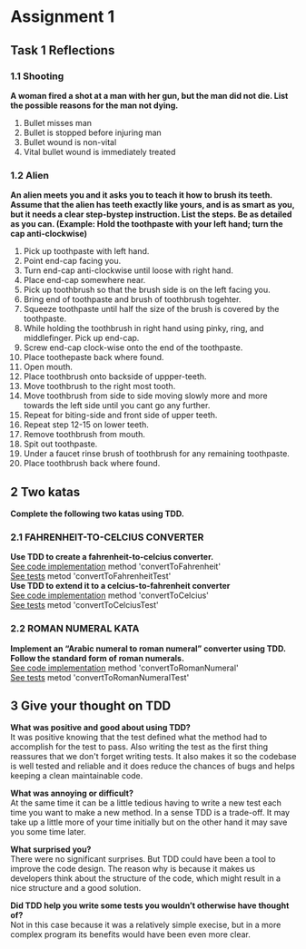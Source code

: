 # Assignment 1

## Task 1 Reflections
### 1.1 Shooting
**A woman fired a shot at a man with her gun, but the man did not die. List the possible reasons for the man not dying.**
1. Bullet misses man
2. Bullet is stopped before injuring man
3. Bullet wound is non-vital
4. Vital bullet wound is immediately treated

### 1.2 Alien
**An alien meets you and it asks you to teach it how to brush its teeth. Assume that the alien has teeth exactly like yours, and is as smart as you, but it needs a clear step-bystep instruction. List the steps. Be as detailed as you can. (Example: Hold the toothpaste with your left hand; turn the cap anti-clockwise)**
1. Pick up toothpaste with left hand.
2. Point end-cap facing you.
3. Turn end-cap anti-clockwise until loose with right hand.
4. Place end-cap somewhere near.
5. Pick up toothbrush so that the brush side is on the left facing you.
6. Bring end of toothpaste and brush of toothbrush togehter.
7. Squeeze toothpaste until half the size of the brush is covered by the toothpaste.
8. While holding the toothbrush in right hand using pinky, ring, and middlefinger. Pick up end-cap.
9. Screw end-cap clock-wise onto the end of the toothpaste.
10. Place toothepaste back where found.
11. Open mouth.
12. Place toothbrush onto backside of uppper-teeth.
13. Move toothbrush to the right most tooth.
14. Move toothbrush from side to side moving slowly more and more towards the left side until you cant go any further.
15. Repeat for biting-side and front side of upper teeth.
16. Repeat step 12-15 on lower teeth.
17. Remove toothbrush from mouth.
18. Spit out toothpaste.
19. Under a faucet rinse brush of toothbrush for any remaining toothpaste.
20. Place toothbrush back where found.


## 2 Two katas
**Complete the following two katas using TDD.**
### 2.1 FAHRENHEIT-TO-CELCIUS CONVERTER
**Use TDD to create a fahrenheit-to-celcius converter.**  
[See code implementation](https://github.com/RasmusDalgaard/TestSP1/blob/main/TestSP1/Converter.cs) method 'convertToFahrenheit'  
[See tests](https://github.com/RasmusDalgaard/TestSP1/blob/main/Tests/ConverterTest.cs) metod 'convertToFahrenheitTest'  
**Use TDD to extend it to a celcius-to-fahrenheit converter**  
[See code implementation](https://github.com/RasmusDalgaard/TestSP1/blob/main/TestSP1/Converter.cs) method 'convertToCelcius'  
[See tests](https://github.com/RasmusDalgaard/TestSP1/blob/main/Tests/ConverterTest.cs) metod 'convertToCelciusTest'  

### 2.2 ROMAN NUMERAL KATA
**Implement an “Arabic numeral to roman numeral” converter using TDD. Follow the standard form of roman numerals.**  
[See code implementation](https://github.com/RasmusDalgaard/TestSP1/blob/main/TestSP1/Converter.cs) method 'convertToRomanNumeral'  
[See tests](https://github.com/RasmusDalgaard/TestSP1/blob/main/Tests/ConverterTest.cs) metod 'convertToRomanNumeralTest'

## 3 Give your thought on TDD
**What was positive and good about using TDD?**  
It was positive knowing that the test defined what the method had to accomplish for the test to pass. Also writing the test as the first thing reassures that we don't forget writing tests.
It also makes it so the codebase is well tested and reliable and it does reduce the chances of bugs and helps keeping a clean maintainable code.

**What was annoying or difficult?**  
At the same time it can be a little tedious having to write a new test each time you want to make a new method. In a sense TDD is a trade-off. It may take up a little more of your time initially but on the other hand it may save you some time later.

**What surprised you?**  
There were no significant surprises. But TDD could have been a tool to improve the code design. The reason why is because it makes us developers think about the structure of the code, which might result in a nice structure and a good solution.

**Did TDD help you write some tests you wouldn’t otherwise have thought of?**  
Not in this case because it was a relatively simple execise, but in a more complex program its benefits would have been even more clear.
